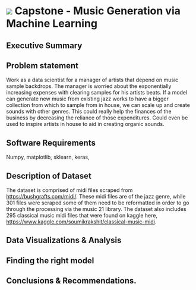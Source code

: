 # ![](https://ga-dash.s3.amazonaws.com/production/assets/logo-9f88ae6c9c3871690e33280fcf557f33.png) Capstone - Music Generation via Machine Learning

## Executive Summary

## Problem statement
Work as a data scientist for a manager of artists that depend on music sample backdrops.  The manager is worried about the exponentially increasing expenses with clearing samples for his artists beats. If a model can generate new music from existing jazz works to have a bigger collection from which to sample from in house, we can scale up and create sounds with other genres.  This could really help the finances of the business by decreasing the reliance of those expenditures.  Could even be used to inspire artists in house to aid in creating organic sounds.  
## Software Requirements
Numpy, matplotlib, sklearn, keras,
## Description of Dataset

The dataset is comprised of midi files scraped from https://bushgrafts.com/midi/.  These midi files are of the jazz genre, while 301 files were scraped some of them need to be reformatted in order to go through the processing via the music 21 library. The dataset also includes 295 classical music midi files that were found on kaggle here, https://www.kaggle.com/soumikrakshit/classical-music-midi.

## Data Visualizations & Analysis

## Finding the right model

## Conclusions & Recommendations.

